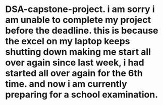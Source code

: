 # DSA-capstone-project. i am sorry i am unable to complete my project before the deadline. this is because the excel on my laptop keeps shutting down making me start all over again since last week, i had started all over again for the 6th time. and now i am currently preparing for a school examination. 
